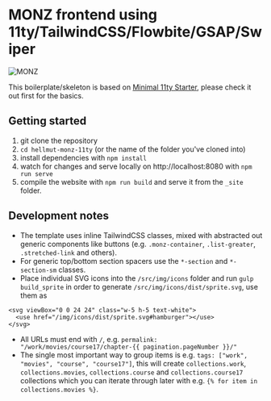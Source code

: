 # MONZ frontend using 11ty/TailwindCSS/Flowbite/GSAP/Swiper

![MONZ](https://www.m-o.nz/images/monz_O_hover.png)

This boilerplate/skeleton is based on [Minimal 11ty Starter](https://github.com/tomreinert/minimal-11ty-tailwind-starter), please check it out first for the basics.

## Getting started

1. git clone the repository
2. `cd hellmut-monz-11ty` (or the name of the folder you've cloned into)
3. install dependencies with `npm install`
4. watch for changes and serve locally on http://localhost:8080 with `npm run serve`
5. compile the website with `npm run build` and serve it from the `_site` folder.

## Development notes

* The template uses inline TailwindCSS classes, mixed with abstracted out generic components like buttons (e.g. `.monz-container`, `.list-greater`, `.stretched-link` and others).
* For generic top/bottom section spacers use the `*-section` and `*-section-sm` classes.
* Place individual SVG icons into the `/src/img/icons` folder and run `gulp build_sprite` in order to generate `/src/img/icons/dist/sprite.svg`, use them as
```
<svg viewBox="0 0 24 24" class="w-5 h-5 text-white">
  <use href="/img/icons/dist/sprite.svg#hamburger"></use>
</svg>
```

* All URLs must end with `/`, e.g. `permalink: "/work/movies/course17/chapter-{{ pagination.pageNumber }}/"`
* The single most important way to group items is e.g. `tags: ["work", "movies", "course", "course17"]`, this will create `collections.work`, `collections.movies`, `collections.course` and `collections.course17` collections which you can iterate through later with e.g. `{% for item in collections.movies %}`.